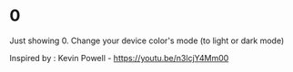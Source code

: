 # 0
Just showing 0. Change your device color's mode (to light or dark mode)

Inspired by : Kevin Powell - https://youtu.be/n3lcjY4Mm00
